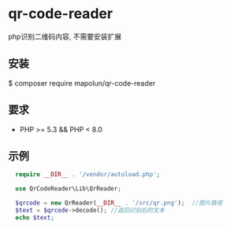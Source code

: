 # qr-code-reader
php识别二维码内容, 不需要安装扩展


## 安装
$ composer require mapolun/qr-code-reader

## 要求
* PHP >= 5.3 && PHP < 8.0

## 示例 

```php
  require __DIR__ . '/vendor/autoload.php';

  use QrCodeReader\Lib\QrReader;

  $qrcode = new QrReader(__DIR__ . '/src/qr.png');  //图片路径
  $text = $qrcode->decode(); //返回识别后的文本
  echo $text;
```
